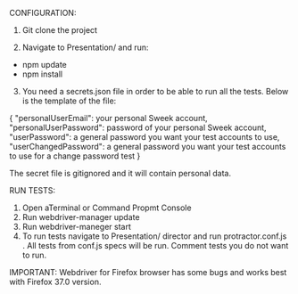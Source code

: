 CONFIGURATION:
1. Git clone the project

2. Navigate to Presentation/ and run:
- npm update
- npm install

3. You need a secrets.json  file in order to be able to run all the tests. Below is the template of the file:

{
	"personalUserEmail": your personal Sweek account,
	"personalUserPassword": password of your personal Sweek account,
	"userPassword": a general password you want your test accounts to use,
	"userChangedPassword": a general password you want your test accounts to use for a change password test
}

The secret file is gitignored and it will contain personal data.

RUN TESTS:
1. Open aTerminal or Command Propmt Console
2. Run webdriver-manager update
3. Run webdriver-maneger start
4. To run tests navigate to Presentation/ director and run protractor.conf.js . All tests from conf.js specs will be run. Comment tests you do not want to run.

IMPORTANT:
Webdriver for Firefox browser has some bugs and works best with Firefox 37.0 version.